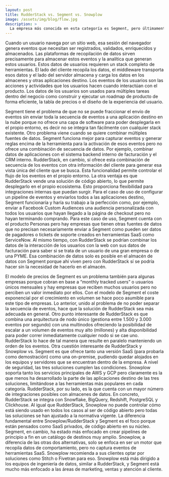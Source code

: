 ```yaml
---
layout: post
title: RudderStack vs. Segment vs. Snowplow
image: /assets/img/blog/flow.jpg
description: >
  La empresa más conocida en esta categoría es Segment, pero últimamente han entrado a competir otras soluciones como RudderStack o Snowplow que pueden ser alojadas en los propios servidores proporcionando mayor flexibilidad.  <!--more-->
---
```


Cuando un usuario navega por un sitio web, esa sesión del navegador genera eventos que necesitan ser registrados, validados, enriquecidos y almacenados. Las plataformas de recopilación de datos sirven precisamente para almacenar estos eventos y la analítica que generan estos usuarios. Estos datos de usuarios requieren un stack completo de herramientas. El lado del cliente recopila los datos, el middleware transporta esos datos y el lado del servidor almacena y carga los datos en los almacenes y otras aplicaciones destino. Los eventos de los usuarios son las acciones y actividades que los usuarios hacen cuando interactúan con el producto. Los datos de los usuarios son usados para múltiples tareas dentro del negocio como construir y ejecutar un roadmap de producto de forma eficiente, la tabla de precios o el diseño de la experiencia del usuario.

<!--more-->

Segment tiene el problema de que no se puede fraccionar el envío de eventos sin enviar toda la secuencia de eventos a una aplicación destino en la nube porque no ofrece una capa de software para poder desplegarla en el propio entorno, es decir no se integra tan fácilmente con cualquier stack existente. Otro problema viene cuando se quiere combinar múltiples fuentes de datos. Segment funciona mejor para capturar eventos y generar reglas encima de la herramienta para la activación de esos eventos pero no ofrece una combinación de secuencia de datos. Por ejemplo, combinar datos de aplicaciones con el sistema backend interno de facturación y el CRM interno. RudderStack, en cambio, sí ofrece esta combinación de secuencia de los eventos con otra información del cliente para generar esa vista única del cliente que se busca. Esta funcionalidad permite controlar el flujo de los eventos en el propio entorno. La otra ventaja es que RudderStack vende una solución de código abierto, lo que permite desplegarlo en el propio ecosistema. Esto proporciona flexibilidad para integraciones internas que puedan surgir. Para el caso de uso de configurar un pipeline de eventos y enviarlos todos a las aplicaciones destino, Segment funcionaría y haría su trabajo a la perfección como, por ejemplo, enviar a Facebook Custom Audiences una audiencia personalizada con todos los usuarios que hayan llegado a la página de checkout pero no hayan terminando comprando. Para este caso de uso, Segment cuenta con el producto Personas pero hay empresas que tienen otras fuentes de datos que no precisan necesariamente enviar a Segment como pueden ser datos de pagadores o tickets de soporte creados en herramientas SaaS como ServiceNow. Al mismo tiempo, con RudderStack se podrían combinar los datos de la interacción de los usuarios con la web con sus datos de facturación para saber si se trata de un usuario de una gran empresa o de una PYME. Esa combinación de datos solo es posible en el almacén de datos con Segment porque ahí viven pero con RudderStack sí se podría hacer sin la necesidad de hacerlo en el almacén.

El modelo de precios de Segment es un problema también para algunas empresas porque cobran en base a “monthly tracked users” o usuarios únicos mensuales y hay empresas que reciben muchos usuarios pero no perciben un valor inmediato por ellos. Con el modelo de Segment el coste exponencial por el crecimiento en volumen se hace poco asumible para este tipo de empresas. Lo anterior, unido al problema de no poder separar la secuencia de eventos, hace que la solución de RudderStack sea más adecuada en general. Otro punto interesante de RudderStack es que combina una arquitectura de nodo único (gestiona entre 1.500 y 3.000 eventos por segundo) con una multinodos ofreciendo la posibilidad de escalar a un volumen de eventos muy alto (millones) y alta disponibilidad para poder correr inmediatamente cualquier nodo si se cae uno. RudderStack lo hace de tal manera que resulte en paralelo manteniendo un orden de los eventos. Otra cuestión interesante de RudderStack y Snowplow vs. Segment es que ofrece tanto una versión SaaS (para probarla como demostración) como una on-premise, pudiendo quedar alojados en los equipos y servidores que se encuentran dentro de la empresa. A nivel de seguridad, las tres soluciones cumplen las condiciones. Snowplow soporta tanto los servicios principales de AWS y GCP pero claramente es la que menos ha desarrollado la parte de las aplicaciones destino de las tres soluciones, limitándose a las herramientas más populares en cada categoría. RudderStack, por su lado, es la que cuenta con un mayor número de integraciones posibles con almacenes de datos. En concreto, RudderStack se integra con Snowflake, BigQuery, Redshift, PostgreSQL y Clickhouse. Al igual que RudderStack, Snowplow no puede controlar cómo está siendo usado en todos los casos al ser de código abierto pero todas las soluciones se han ajustado a la normativa vigente. La diferencia fundamental entre Snowplow/RudderStack y Segment es el foco porque están pensados como SaaS privados, de código abierto en su núcleo. Segment, en cambio, ha estado más enfocado en crear pipelines de principio a fin en un catálogo de destinos muy amplio. Snowplow, a diferencia de las otras dos alternativas, solo se enfoca en ser un motor que recopila datos de comportamiento, pero no captura eventos de herramientas SaaS. Snowplow recomienda a sus clientes optar por soluciones como Stitch o Fivetran para eso. Snowplow está más dirigido a los equipos de ingeniería de datos, similar a RudderStack, y Segment está mucho más enfocado a las áreas de marketing, ventas y atención al cliente.
